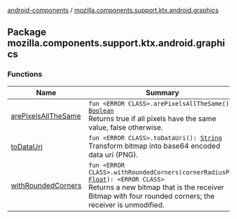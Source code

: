 [android-components](../index.md) / [mozilla.components.support.ktx.android.graphics](./index.md)

## Package mozilla.components.support.ktx.android.graphics

### Functions

| Name | Summary |
|---|---|
| [arePixelsAllTheSame](are-pixels-all-the-same.md) | `fun <ERROR CLASS>.arePixelsAllTheSame(): `[`Boolean`](https://kotlinlang.org/api/latest/jvm/stdlib/kotlin/-boolean/index.html)<br>Returns true if all pixels have the same value, false otherwise. |
| [toDataUri](to-data-uri.md) | `fun <ERROR CLASS>.toDataUri(): `[`String`](https://kotlinlang.org/api/latest/jvm/stdlib/kotlin/-string/index.html)<br>Transform bitmap into base64 encoded data uri (PNG). |
| [withRoundedCorners](with-rounded-corners.md) | `fun <ERROR CLASS>.withRoundedCorners(cornerRadiusPx: `[`Float`](https://kotlinlang.org/api/latest/jvm/stdlib/kotlin/-float/index.html)`): <ERROR CLASS>`<br>Returns a new bitmap that is the receiver Bitmap with four rounded corners; the receiver is unmodified. |
